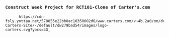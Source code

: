 ### `Construct Week Project for RCT101-Clone of Carter's.com`

          https://cdn-fsly.yottaa.net/578855e22bb0ac10350002d6/www.carters.com/v~4b.2a0/on/demandware.static/Sites-Carters-Site/-/default/dw279bad54/images/logo-                   carters.svg?yocs=4G_


